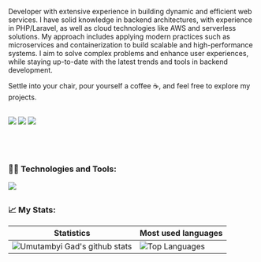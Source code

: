 <p align="left">
  Developer with extensive experience in building dynamic and efficient web services. I have solid knowledge in backend architectures, with experience in PHP/Laravel, as well as cloud technologies like AWS and serverless solutions. My approach includes applying modern practices such as microservices and containerization to build scalable and high-performance systems. I aim to solve complex problems and enhance user experiences, while staying up-to-date with the latest trends and tools in backend development.
</p>

<p> Settle into your chair, pour yourself a coffee ☕, and feel free to explore my projects.</p>
<p align="left"><br>
  <a href="mailto:contato.andersonldiniz@gmail.com" alt="Gmail">
  <img src="https://img.shields.io/badge/Gmail-D14836?style=for-the-badge&logo=gmail&logoColor=white" /></a>

  <a href="https://www.linkedin.com/in/andersonldiniz/" alt="Linkedin">
  <img src="https://img.shields.io/badge/LinkedIn-0077B5?style=for-the-badge&logo=linkedin&logoColor=white" /></a>

  <a href="https://t.me/andersondinizdev" alt="Telegram">
  <img src="https://img.shields.io/badge/Telegram-2CA5E0?style=for-the-badge&logo=telegram&logoColor=white"/></a>
</p>

## <br>

  
  <h3><strong>👨‍💻 Technologies and Tools:</strong></h3>
  <a href="https://skillicons.dev">
    <img src="https://skillicons.dev/icons?i=php,laravel,mysql,redis,dynamodb,js,python,git,github,figma,linux,docker,vscode,aws" />
  </a>
  
##
<h3>📈 My Stats:</h3>

| Statistics                                                                                                                                                          | Most used languages                                                                                                                                                                   |
| ------------------------------------------------------------------------------------------------------------------------------------------------------------------------ | ---------------------------------------------------------------------------------------------------------------------------------------------------------------------------------- |
| ![Umutambyi Gad's github stats](https://github-readme-stats.vercel.app/api?username=andersondinizdev&show_icons=true&hide_border=true&count_private=true&theme=jolly) | ![Top Languages](https://github-readme-stats.vercel.app/api/top-langs/?username=andersondinizdev&langs_count=10&count_private=true&hide_border=true&theme=jolly&layout=compact) |
